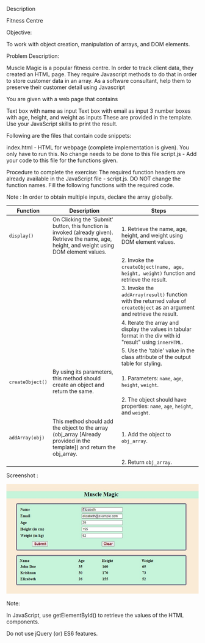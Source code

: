 Description













Fitness Centre

Objective:

To work with object creation, manipulation of arrays, and DOM elements.

Problem Description:

Muscle Magic is a popular fitness centre. In order to track client data, they created an HTML page. They require Javascript methods to do that in order to store customer data in an array. As a software consultant, help them to preserve their customer detail using Javascript

You are given with a web page that contains

Text box with name as input
Text box with email as input
3 number boxes with age, height, and weight as inputs
These are provided in the template. Use your JavaScript skills to print the result.

Following are the files that contain code snippets:

index.html - HTML for webpage (complete implementation is given). You only have to run this. No change needs to be done to this file
script.js - Add your code to this file for the functions given. 

Procedure to complete the exercise: The required function headers are already available in the JavaScript file - script.js. DO NOT change the function names. Fill the following functions with the required code.

Note : In order to obtain multiple inputs, declare the array globally.

| Function          | Description                                                                                             | Steps                                                                                                                             |
|-------------------|---------------------------------------------------------------------------------------------------------|-----------------------------------------------------------------------------------------------------------------------------------|
| `display()`       | On Clicking the 'Submit' button, this function is invoked (already given). Retrieve the name, age, height, and weight using DOM element values. | 1. Retrieve the name, age, height, and weight using DOM element values.                                                            |
|                   |                                                                                                         | 2. Invoke the `createObject(name, age, height, weight)` function and retrieve the result.                                        |
|                   |                                                                                                         | 3. Invoke the `addArray(result)` function with the returned value of `createObject` as an argument and retrieve the result.      |
|                   |                                                                                                         | 4. Iterate the array and display the values in tabular format in the div with id "result" using `innerHTML`.                     |
|                   |                                                                                                         | 5. Use the 'table' value in the class attribute of the output table for styling.                                                 |
| `createObject()`  | By using its parameters, this method should create an object and return the same.                       | 1. Parameters: `name`, `age`, `height`, `weight`.                                                                                |
|                   |                                                                                                         | 2. The object should have properties: `name`, `age`, `height`, and `weight`.                                                     |
| `addArray(obj)`   | This method should add the object to the array (obj_array [Already provided in the template]) and return the obj_array. | 1. Add the object to `obj_array`.                                                                                                 |
|                   |                                                                                                         | 2. Return `obj_array`.                                                                                                           |


Screenshot :

![Muscle Music](hand_on.jpg)

Note: 

In JavaScript, use getElementById() to retrieve the values of the HTML components.

Do not use jQuery (or) ES6 features. 
